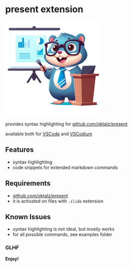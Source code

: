 # present extension

<img src="https://raw.githubusercontent.com/oktalz/present-vscode-ext/refs/heads/main/assets/present.png" width="300" />

provides syntax highlighting for [github.com/oktalz/present](https://github.com/oktalz/present)

available both for [VSCode](https://marketplace.visualstudio.com/items?itemName=ZlatkoBratkovic.vscode-oktalz-present) and [VSCodium](https://open-vsx.org/extension/ZlatkoBratkovic/vscode-oktalz-present)

## Features

- syntax highlighting
- code snippets for extended markdown commands

## Requirements

- [github.com/oktalz/present](https://github.com/oktalz/present)
- it is activated on files with `.slide` extension

## Known Issues

- syntax highlighting is not ideal, but mostly works
- for all possible commands, see examples folder

### GLHF

**Enjoy!**
